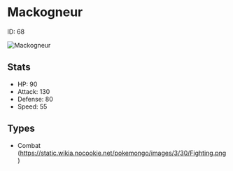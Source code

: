 # Mackogneur


ID: 68

![](https://raw.githubusercontent.com/PokeAPI/sprites/master/sprites/pokemon/other/official-artwork/68.png "Mackogneur")

## Stats


 - HP: 90
 - Attack: 130
 - Defense: 80
 - Speed: 55

## Types


 - Combat (https://static.wikia.nocookie.net/pokemongo/images/3/30/Fighting.png)
